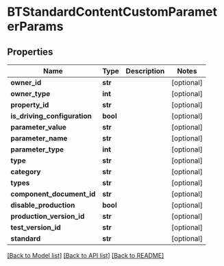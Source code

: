# BTStandardContentCustomParameterParams

## Properties
Name | Type | Description | Notes
------------ | ------------- | ------------- | -------------
**owner_id** | **str** |  | [optional] 
**owner_type** | **int** |  | [optional] 
**property_id** | **str** |  | [optional] 
**is_driving_configuration** | **bool** |  | [optional] 
**parameter_value** | **str** |  | [optional] 
**parameter_name** | **str** |  | [optional] 
**parameter_type** | **int** |  | [optional] 
**type** | **str** |  | [optional] 
**category** | **str** |  | [optional] 
**types** | **str** |  | [optional] 
**component_document_id** | **str** |  | [optional] 
**disable_production** | **bool** |  | [optional] 
**production_version_id** | **str** |  | [optional] 
**test_version_id** | **str** |  | [optional] 
**standard** | **str** |  | [optional] 

[[Back to Model list]](../README.md#documentation-for-models) [[Back to API list]](../README.md#documentation-for-api-endpoints) [[Back to README]](../README.md)



